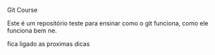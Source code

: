 Git Course

Este é um repositório teste para ensinar como o git funciona, como ele funciona bem ne.





fica ligado as proximas dicas